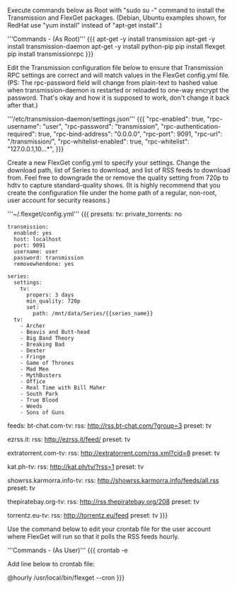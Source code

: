 Execute commands below as Root with "sudo su -" command to install the Transmission and FlexGet packages.  (Debian, Ubuntu examples shown, for RedHat use "yum install" instead of "apt-get install".)

'''Commands - (As Root)'''
{{{
apt-get -y install transmission
apt-get -y install transmission-daemon
apt-get -y install python-pip
pip install flexget
pip install transmissionrpc
}}}


Edit the Transmission configuration file below to ensure that Transmission RPC settings are correct and will match values in the FlexGet config.yml file.  (PS: The rpc-password field will change from plain-text to hashed value when transmission-daemon is restarted or reloaded to one-way encrypt the password.  That's okay and how it is supposed to work, don't change it back after that.)

'''/etc/transmission-daemon/settings.json'''
{{{
    "rpc-enabled": true,
    "rpc-username": "user",
    "rpc-password": "transmission",
    "rpc-authentication-required": true,
    "rpc-bind-address": "0.0.0.0",
    "rpc-port": 9091,
    "rpc-url": "/transmission/",
    "rpc-whitelist-enabled": true,
    "rpc-whitelist": "127.0.0.1,10.*.*.*",
}}}

Create a new FlexGet config.yml to specify your settings.  Change the download path, list of Series to download, and list of RSS feeds to download from.  Feel free to downgrade the or remove the quality setting from 720p to hdtv to capture standard-quality shows.  (It is highly recommend that you create the configuration file under the home path of a regular, non-root, user account for security reasons.)

'''~/.flexget/config.yml'''
{{{
presets:
  tv:
    private_torrents: no

    transmission:
      enabled: yes
      host: localhost
      port: 9091
      username: user
      password: transmission
      removewhendone: yes

    series:
      settings:
        tv:
          propers: 3 days
          min_quality: 720p
          set:
            path: /mnt/data/Series/{{series_name}}
      tv:
        - Archer
        - Beavis and Butt-head
        - Big Band Theory
        - Breaking Bad
        - Dexter
        - Fringe
        - Game of Thrones
        - Mad Men
        - MythBusters
        - Office
        - Real Time with Bill Maher
        - South Park
        - True Blood
        - Weeds
        - Sons of Guns

feeds:
  bt-chat.com-tv:
    rss: http://rss.bt-chat.com/?group=3
    preset: tv

  ezrss.it:
    rss: http://ezrss.it/feed/
    preset: tv

  extratorrent.com-tv:
    rss: http://extratorrent.com/rss.xml?cid=8
    preset: tv

  kat.ph-tv:
    rss: http://kat.ph/tv/?rss=1
    preset: tv

  showrss.karmorra.info-tv:
    rss: http://showrss.karmorra.info/feeds/all.rss
    preset: tv

  thepiratebay.org-tv:
    rss: http://rss.thepiratebay.org/208
    preset: tv

  torrentz.eu-tv:
    rss: http://torrentz.eu/feed
    preset: tv
}}}

Use the command below to edit your crontab file for the user account where FlexGet will run so that it polls the RSS feeds hourly.

'''Commands - (As User)'''
{{{
crontab -e

Add line below to crontab file:

@hourly /usr/local/bin/flexget --cron
}}}
